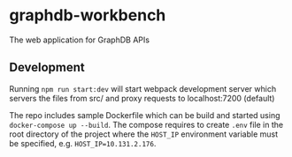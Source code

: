 # graphdb-workbench
The web application for GraphDB APIs


## Development

Running `npm run start:dev` will start webpack development server which servers the files from src/ and proxy requests 
to localhost:7200 (default)


The repo includes sample Dockerfile which can be build and started using `docker-compose up --build`. 
The compose requires to create `.env` file in the root directory of the project where the `HOST_IP` environment variable 
must be specified, e.g. `HOST_IP=10.131.2.176`.